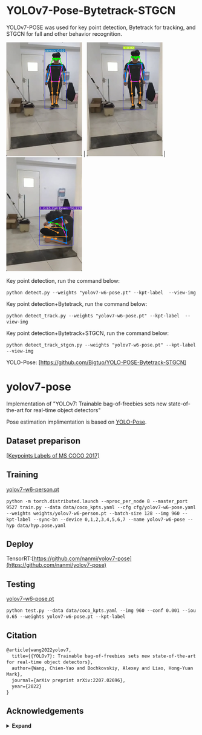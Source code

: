 # YOLOv7-Pose-Bytetrack-STGCN

YOLOv7-POSE was used for key point detection, Bytetrack for tracking, and STGCN for fall and other behavior recognition.

 <img width="200" height="300" src="./utils/figures/kpt.png"> |    <img width="200" height="300"  src="./utils/figures/kpt+track.png"> |     <img width="200" height="300" src="./utils/figures/kpt+track+stgcn.png">
 
 Key point detection, run the command below:
```
python detect.py --weights "yolov7-w6-pose.pt" --kpt-label  --view-img
```
Key point detection+Bytetrack, run the command below:
```
python detect_track.py --weights "yolov7-w6-pose.pt" --kpt-label  --view-img
```
Key point detection+Bytetrack+STGCN, run the command below:
```
python detect_track_stgcn.py --weights "yolov7-w6-pose.pt" --kpt-label  --view-img
```
YOLO-Pose: [https://github.com/Bigtuo/YOLO-POSE-Bytetrack-STGCN]

# yolov7-pose
Implementation of "YOLOv7: Trainable bag-of-freebies sets new state-of-the-art for real-time object detectors"

Pose estimation implimentation is based on [YOLO-Pose](https://arxiv.org/abs/2204.06806). 

## Dataset preparison

[[Keypoints Labels of MS COCO 2017]](https://github.com/WongKinYiu/yolov7/releases/download/v0.1/coco2017labels-keypoints.zip)

## Training

[yolov7-w6-person.pt](https://github.com/WongKinYiu/yolov7/releases/download/v0.1/yolov7-w6-person.pt)

``` shell
python -m torch.distributed.launch --nproc_per_node 8 --master_port 9527 train.py --data data/coco_kpts.yaml --cfg cfg/yolov7-w6-pose.yaml --weights weights/yolov7-w6-person.pt --batch-size 128 --img 960 --kpt-label --sync-bn --device 0,1,2,3,4,5,6,7 --name yolov7-w6-pose --hyp data/hyp.pose.yaml
```

## Deploy
TensorRT:[https://github.com/nanmi/yolov7-pose](https://github.com/nanmi/yolov7-pose)

## Testing

[yolov7-w6-pose.pt](https://github.com/WongKinYiu/yolov7/releases/download/v0.1/yolov7-w6-pose.pt)

``` shell
python test.py --data data/coco_kpts.yaml --img 960 --conf 0.001 --iou 0.65 --weights yolov7-w6-pose.pt --kpt-label
```

## Citation

```
@article{wang2022yolov7,
  title={{YOLOv7}: Trainable bag-of-freebies sets new state-of-the-art for real-time object detectors},
  author={Wang, Chien-Yao and Bochkovskiy, Alexey and Liao, Hong-Yuan Mark},
  journal={arXiv preprint arXiv:2207.02696},
  year={2022}
}
```

## Acknowledgements

<details><summary> <b>Expand</b> </summary>

* [https://github.com/AlexeyAB/darknet](https://github.com/AlexeyAB/darknet)
* [https://github.com/WongKinYiu/yolor](https://github.com/WongKinYiu/yolor)
* [https://github.com/WongKinYiu/PyTorch_YOLOv4](https://github.com/WongKinYiu/PyTorch_YOLOv4)
* [https://github.com/WongKinYiu/ScaledYOLOv4](https://github.com/WongKinYiu/ScaledYOLOv4)
* [https://github.com/Megvii-BaseDetection/YOLOX](https://github.com/Megvii-BaseDetection/YOLOX)
* [https://github.com/ultralytics/yolov3](https://github.com/ultralytics/yolov3)
* [https://github.com/ultralytics/yolov5](https://github.com/ultralytics/yolov5)
* [https://github.com/DingXiaoH/RepVGG](https://github.com/DingXiaoH/RepVGG)
* [https://github.com/JUGGHM/OREPA_CVPR2022](https://github.com/JUGGHM/OREPA_CVPR2022)
* [https://github.com/TexasInstruments/edgeai-yolov5/tree/yolo-pose](https://github.com/TexasInstruments/edgeai-yolov5/tree/yolo-pose)

</details>
